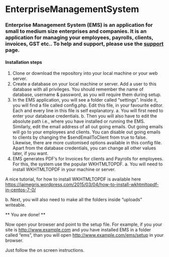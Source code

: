 # EnterpriseManagementSystem
### Enterprise Management System (EMS) is an application for small to medium size enterprises and companies. It is an application for managing your employees, payrolls, clients, invoices, GST etc.. To help and support, please use the [support](http://www.alegralabs.com/ems/support) page.

#### Installation steps
1. Clone or download the repository into your local machine or your web server.
2. Create a database on your local machine or server. Add a user to this database with all privileges. You should remember the name of database, username & password, as you will require them during setup.
3. In the EMS application, you will see a folder called “settings”. Inside it, you will find a file called config.php. Edit this file, in your favourite editor. Each and every line in this file is self explanatory.
a. You will first need to enter your database credentials.
b. Then you will also have to edit the absolute path i.e., where you have installed or running the EMS. Similarly, edit the email address of all out going emails. Out going emails will go to your employees and clients. You can disable out going emails to clients by changing the $sendEmailToClient from true to false.
Likewise, there are more customised options available in this config file.
Apart from the database credentials, you can change all other values later, if you want.
4. EMS generates PDF’s for Invoices for clients and Payrolls for employees. For this, the system use the popular WKHTMLTOPDF.
a. You will need to install WKHTMLTOPDF in your machine or server.

A nice tutorial, for how to install WKHTMLTOPDF is available here https://jaimegris.wordpress.com/2015/03/04/how-to-install-wkhtmltopdf-in-centos-7-0/

b. Next, you will also need to make all the folders inside “uploads” writeable.

** You are done! **

Now open your browser and point to the setup file. For example, if you your site is http://www.example.com and you have installed EMS in a folder called “ems”, than you will open http://www.example.com/ems/setup in your browser.

Just follow the on screen instructions.
